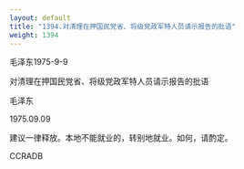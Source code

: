 ```yaml
---
layout: default
title: "1394.对清理在押国民党省、将级党政军特人员请示报告的批语"
weight: 1394
---
```


毛泽东1975-9-9

对清理在押国民党省、将级党政军特人员请示报告的批语

毛泽东

1975.09.09

建议一律释放。本地不能就业的，转别地就业。如何，请酌定。

CCRADB

